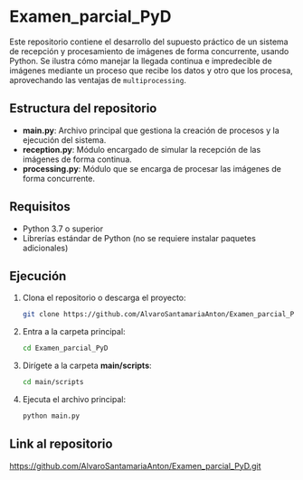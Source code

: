 # Examen_parcial_PyD

Este repositorio contiene el desarrollo del supuesto práctico de un sistema de recepción y procesamiento de imágenes de forma concurrente, 
usando Python. Se ilustra cómo manejar la llegada continua e impredecible de imágenes mediante un proceso que recibe los datos y otro que
los procesa, aprovechando las ventajas de `multiprocessing`.

## Estructura del repositorio

- **main.py**: Archivo principal que gestiona la creación de procesos y la ejecución del sistema.
- **reception.py**: Módulo encargado de simular la recepción de las imágenes de forma continua.
- **processing.py**: Módulo que se encarga de procesar las imágenes de forma concurrente.

## Requisitos

- Python 3.7 o superior
- Librerías estándar de Python (no se requiere instalar paquetes adicionales)

## Ejecución

1. Clona el repositorio o descarga el proyecto:
   ```bash
   git clone https://github.com/AlvaroSantamariaAnton/Examen_parcial_PyD.git

2. Entra a la carpeta principal:
    ```bash
    cd Examen_parcial_PyD

3. Dirígete a la carpeta **main/scripts**:
    ```bash
    cd main/scripts

4. Ejecuta el archivo principal:
    ```bash
    python main.py

## Link al repositorio

https://github.com/AlvaroSantamariaAnton/Examen_parcial_PyD.git

